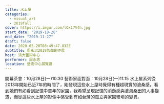```yaml
---
title: 水上屋
categories:
  - visual_art
  - 2019fall
cover: https://i.imgur.com/lOx17V4h.jpg
start_date: "2019-10-28"
end_date: "2019-11-27"
draft: false
date: 2020-05-20T08:49:47.832Z
subtitle: 周永忠2019影像創作展
host: 清大藝術中心
performer: 周永忠
location: 藝術中心展覽廳
---
```


開幕茶會：10月28日(一)10:30 藝術家面對面：10月28日(一)11:15 水上屋系列從2013年開始已近7年的時間了，剛發現這些水上屋時覺得有種超現實的滄桑感，看到她們有如看到記憶中童年的家園，我希望呈現記憶的消逝感與滄海桑田的人事變遷，而從這些水上屋的影像中感受到有如台灣的孤立與家園環境的變異。